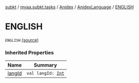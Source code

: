 [subkt](../../../index.md) / [myaa.subkt.tasks](../../index.md) / [Anidex](../index.md) / [AnidexLanguage](index.md) / [ENGLISH](./-e-n-g-l-i-s-h.md)

# ENGLISH

`ENGLISH` [(source)](https://github.com/Myaamori/SubKt/blob/0.1.9/src/main/kotlin/myaa/subkt/tasks/tasks.kt#L1064)

### Inherited Properties

| Name | Summary |
|---|---|
| [langId](lang-id.md) | `val langId: `[`Int`](https://kotlinlang.org/api/latest/jvm/stdlib/kotlin/-int/index.html) |
